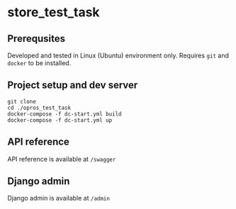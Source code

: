# store_test_task

## Prerequsites
Developed and tested in Linux (Ubuntu) environment only. Requires `git` and `docker` to be installed. 

## Project setup and dev server
```
git clone 
cd ./opros_test_task
docker-compose -f dc-start.yml build
docker-compose -f dc-start.yml up
```
## API reference
API reference is available at `/swagger`

## Django admin
Django admin is available at `/admin`